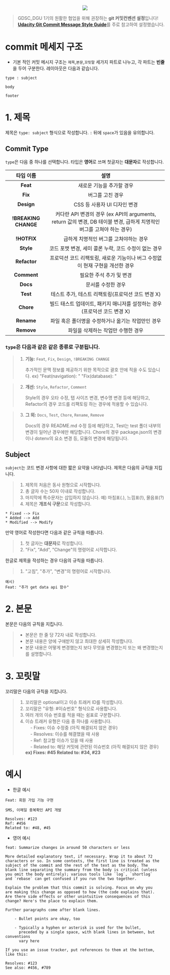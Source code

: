 <div align="center">
<img src="https://capsule-render.vercel.app/api?type=waving&color=auto&height=200&section=header&text=Commit_Message_Style_Guide&fontSize=56" /></div>

> GDSC_DGU 1기의 원활한 협업을 위해 권장하는 **git 커밋컨벤션 설정**입니다! [**Udacity Git Commit Message Style Guide**](https://udacity.github.io/git-styleguide)를 주로 참고하여 설정했습니다.

# commit 메세지 구조 
- 기본 적인 커밋 메시지 구조는 `제목`,`본문`,`꼬릿말` 세가지 파트로 나누고, 각 파트는 **빈줄**을 두어 구분한다. 레이아웃은 다음과 같습니다.

```
type : subject

body 

footer
```

# 1. 제목
제목은 `type: subject` 형식으로 작성합니다. `:` 뒤에 `space`가 있음을 유의합니다.
##  Commit Type
`type`은 다음 중 하나를 선택합니다. 타입은 **영어**로 쓰며 첫글자는 **대문자**로 작성합니다.

|타입 이름|설명|
|:---:|:---:|
|**Feat**|새로운 기능을 추가할 경우|
|**Fix**|버그를 고친 경우|
|**Design**|CSS 등 사용자 UI 디자인 변경|
|**!BREAKING CHANGE**|커다란 API 변경의 경우 (ex API의 arguments, return 값의 변경, DB 테이블 변경, 급하게 치명적인 버그를 고쳐야 하는 경우)|
|**!HOTFIX**|급하게 치명적인 버그를 고쳐야하는 경우|
|**Style**|코드 포맷 변경, 세미 콜론 누락, 코드 수정이 없는 경우|
|**Refactor**|프로덕션 코드 리팩토링, 새로운 기능이나 버그 수정없이 현재 구현을 개선한 경우|
|**Comment**|필요한 주석 추가 및 변경|
|**Docs**|문서를 수정한 경우|
|**Test**|테스트 추가, 테스트 리팩토링(프로덕션 코드 변경 X)|
|**Chore**|빌드 태스트 업데이트, 패키지 매니저를 설정하는 경우(프로덕션 코드 변경 X)|
|**Rename**|파일 혹은 폴더명을 수정하거나 옮기는 작업만인 경우|
|**Remove**|파일을 삭제하는 작업만 수행한 경우|

### `type`은 다음과 같은 같은 종류로 구분됩니다.

>1. **기능:** `Feat`, `Fix`, `Design`, `!BREAKING CHANGE`
>
>	  추가적인 문맥 정보를 제공하기 위한 목적으로 괄호 안에 적을 수도 있습니다.
>	  ex) "Feat(navigation): " "Fix(database): "
  
>2. **개선:** `Style`, `Refactor`, `Comment`
>   
>    Style의 경우 오타 수정, 탭 사이즈 변경, 변수명 변경 등에 해당하고, Refactor의 경우 코드를 리팩토링 하는 경우에 적용할 수 있습니다.

>3. **그 외:** `Docs`, `Test`, `Chore`, `Rename`, `Remove`
>    
>    Docs의 경우 README.md 수정 등에 해당하고, Test는 test 폴더 내부의 변경이 일어난 경우에만 해당합니다. Chore의 경우 package.json의 변경이나 dotenv의 요소 변경 등, 모듈의 변경에 해당됩니다.

## Subject
`subject`는 코드 변경 사항에 대한 짧은 요약을 나타냅니다. 제목은 다음의 규칙을 지킵니다.

>1. 제목의 처음은 동사 원형으로 시작합니다.  
>2. 총 글자 수는 50자 이내로 작성합니다.  
>3. 마지막에 특수문자는 삽입하지 않습니다. 예) 마침표(.), 느낌표(!), 물음표(?)  
>4. 제목은 **개조식 구문**으로 작성합니다.

```
* Fixed --> Fix
* Added --> Add
* Modified --> Modify
```

만약 영어로 작성한다면 다음과 같은 규칙을 따릅니다.

>1. 첫 글자는 **대문자**로 작성합니다.  
>2. "Fix", "Add", "Change"의 명령어로 시작합니다.

한글로 제목을 작성하는 경우 다음의 규칙을 따릅니다.

>1. "고침", "추가", "변경"의 명령어로 시작합니다.

```
예시)  
Feat: "추가 get data api 함수"
```

# 2. 본문
본문은 다음의 규칙을 지킵니다.

>- 본문은 한 줄 당 72자 내로 작성합니다.
>- 본문 내용은 양에 구애받지 않고 최대한 상세히 작성합니다.
>- 본문 내용은 어떻게 변경했는지 보다 무엇을 변경했는지 또는 왜 변경했는지를 설명합니다.

# 3. 꼬릿말
꼬리말은 다음의 규칙을 지킵니다.

> 1. 꼬리말은 optional이고 이슈 트래커 ID를 작성합니다.  
> 2. 꼬리말은 "유형: #이슈번호" 형식으로 사용합니다.  
> 3. 여러 개의 이슈 번호를 적을 때는 쉼표로 구분합니다.  
> 4. 이슈 트래커 유형은 다음 중 하나를 사용합니다.  
>     - Fixes: 이슈 수정중 (아직 해결되지 않은 경우)  
>     - Resolves: 이슈를 해결했을 때 사용  
>     - Ref: 참고할 이슈가 있을 때 사용  
>     - Related to: 해당 커밋에 관련된 이슈번호 (아직 해결되지 않은 경우)  
> **ex) Fixes: #45 Related to: #34, #23**

# 예시
- 한글 예시

```null
Feat: 회원 가입 기능 구현

SMS, 이메일 중복확인 API 개발

Resolves: #123
Ref: #456
Related to: #48, #45
```

- 영어 예시

```
feat: Summarize changes in around 50 characters or less 

More detailed explanatory text, if necessary. Wrap it to about 72 
characters or so. In some contexts, the first line is treated as the 
subject of the commit and the rest of the text as the body. The 
blank line separating the summary from the body is critical (unless 
you omit the body entirely); various tools like `log`, `shortlog` 
and `rebase` can get confused if you run the two together. 

Explain the problem that this commit is solving. Focus on why you 
are making this change as opposed to how (the code explains that). 
Are there side effects or other unintuitive consequences of this 
change? Here's the place to explain them. 

Further paragraphs come after blank lines. 

	- Bullet points are okay, too 
	
	- Typically a hyphen or asterisk is used for the bullet, 
      preceded by a single space, with blank lines in between, but conventions 
      vary here 
      
If you use an issue tracker, put references to them at the bottom, like this:

Resolves: #123 
See also: #456, #789
```
